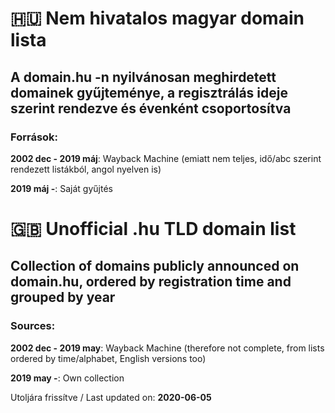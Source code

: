 # 🇭🇺 Nem hivatalos magyar domain lista
## A domain.hu -n nyilvánosan meghirdetett domainek gyűjteménye, a regisztrálás ideje szerint rendezve és évenként csoportosítva

### Források:
**2002 dec - 2019 máj**: Wayback Machine (emiatt nem teljes, idő/abc szerint rendezett listákból, angol nyelven is)

**2019 máj -**: Saját gyűjtés


# 🇬🇧 Unofficial .hu TLD domain list
## Collection of domains publicly announced on domain.hu, ordered by registration time and grouped by year

### Sources:
**2002 dec - 2019 may**: Wayback Machine (therefore not complete, from lists ordered by time/alphabet, English versions too)

**2019 may -**: Own collection


Utoljára frissítve / Last updated on: **2020-06-05**

